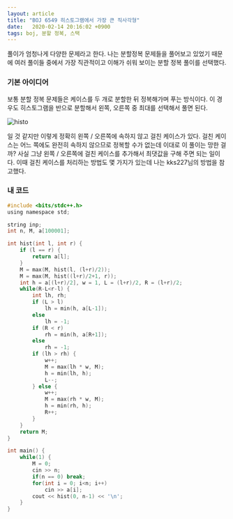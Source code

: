 ```yaml
---
layout: article
title: "BOJ 6549 히스토그램에서 가장 큰 직사각형"
date:   2020-02-14 20:16:02 +0900
tags: boj, 분할 정복, 스택
---
```

풀이가 엄청나게 다양한 문제라고 한다. 나는 분할정복 문제들을 풀어보고 있었기 때문에 여러 풀이들 중에서 가장 직관적이고 이해가 쉬워 보이는 분할 정복 풀이를 선택했다.

### 기본 아이디어
보통 분할 정복 문제들은 케이스를 두 개로 분할한 뒤 정복해가며 푸는 방식이다. 이 경우도 히스토그램을 반으로 분할해서 왼쪽, 오른쪽 중 최대를 선택해서 풀면 된다.

![histo](https://user-images.githubusercontent.com/52979311/74584741-d5863100-5018-11ea-8533-88a73424ece1.png)

일 것 같지만 이렇게 정확히 왼쪽 / 오른쪽에 속하지 않고 걸친 케이스가 있다. 걸친 케이스는 어느 쪽에도 완전히 속하지 않으므로 정복할 수가 없는데 이대로 이 풀이는 망한 걸까? 사실 그냥 왼쪽 / 오른쪽에 걸친 케이스를 추가해서 최댓값을 구해 주면 되는 일이다. 이때 걸친 케이스를 처리하는 방법도 몇 가지가 있는데 나는 kks227님의 방법을 참고했다.

### 내 코드
~~~c
#include <bits/stdc++.h>
using namespace std;

string inp;
int n, M, a[100001];

int hist(int l, int r) {
    if (l == r) {
        return a[l];
    }
    M = max(M, hist(l, (l+r)/2));
    M = max(M, hist((l+r)/2+1, r));
    int h = a[(l+r)/2], w = 1, L = (l+r)/2, R = (l+r)/2;
    while(R-L<r-l) {
        int lh, rh;
        if (L > l)
            lh = min(h, a[L-1]);
        else
            lh = -1;
        if (R < r)
            rh = min(h, a[R+1]);
        else
            rh = -1;
        if (lh > rh) {
            w++;
            M = max(lh * w, M);
            h = min(lh, h);
            L--;
        } else {
            w++;
            M = max(rh * w, M);
            h = min(rh, h);
            R++;
        }
    }
    return M;
}

int main() {
    while(1) {
        M = 0;
        cin >> n;
        if(n == 0) break;
        for(int i = 0; i<n; i++)
            cin >> a[i];
        cout << hist(0, n-1) << '\n';
    }
}
~~~
